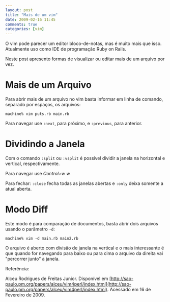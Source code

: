 ```yaml
---
layout: post
title: "Mais de um vim"
date: 2009-02-16 11:45
comments: true
categories: [vim]
---
```


O vim pode parecer um editor bloco-de-notas, mas é muito mais que isso. Atualmente uso como IDE de programação Ruby on Rails.

Neste post apresento formas de visualizar ou editar mais de um arquivo por vez.

# Mais de um Arquivo

Para abrir mais de um arquivo no vim basta informar em linha de comando, separado por espaços, os arquivos:

    machine% vim puts.rb main.rb

Para navegar use ``:next``, para próximo, e ``:previous``, para anterior.

# Dividindo a Janela

Com o comando ``:split`` ou ``:vsplit`` é possível dividir a janela na horizontal e vertical, respectivamente.

Para navegar use _Control+w w_

Para fechar: ``:close`` fecha todas as janelas abertas e ``:only`` deixa somente a atual aberta.

# Modo Diff

Este modo é para comparação de documentos, basta abrir dois arquivos usando o parâmetro ``-d``:

    machine% vim -d main.rb main2.rb

O arquivo é aberto com divisão de janela na vertical e o mais interessante é que quando for navegando para baixo ou para cima o arquivo da direita vai "percorrer junto" a janela.

Referência:

Alceu Rodrigues de Freitas Junior. Disponível em [http://sao-paulo.pm.org/papers/alceu/vim4perl/index.html](http://sao-paulo.pm.org/papers/alceu/vim4perl/index.html). Acessado em 16 de Fevereiro de 2009.
